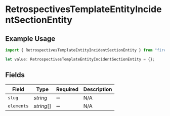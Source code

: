 # RetrospectivesTemplateEntityIncidentSectionEntity

## Example Usage

```typescript
import { RetrospectivesTemplateEntityIncidentSectionEntity } from "firehydrant-typescript-sdk/models/components";

let value: RetrospectivesTemplateEntityIncidentSectionEntity = {};
```

## Fields

| Field              | Type               | Required           | Description        |
| ------------------ | ------------------ | ------------------ | ------------------ |
| `slug`             | *string*           | :heavy_minus_sign: | N/A                |
| `elements`         | *string*[]         | :heavy_minus_sign: | N/A                |